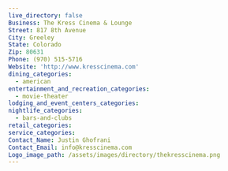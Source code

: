 ```yaml
---
live_directory: false
Business: The Kress Cinema & Lounge
Street: 817 8th Avenue
City: Greeley
State: Colorado
Zip: 80631
Phone: (970) 515-5716
Website: 'http://www.kresscinema.com'
dining_categories:
  - american
entertainment_and_recreation_categories:
  - movie-theater
lodging_and_event_centers_categories:
nightlife_categories:
  - bars-and-clubs
retail_categories:
service_categories:
Contact_Name: Justin Ghofrani
Contact_Email: info@kresscinema.com
Logo_image_path: /assets/images/directory/thekresscinema.png
---
```


